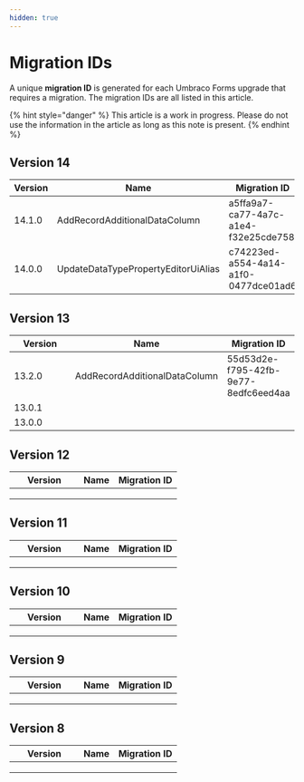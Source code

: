 ```yaml
---
hidden: true
---
```


# Migration IDs

A unique **migration ID** is generated for each Umbraco Forms upgrade that requires a migration. The migration IDs are all listed in this article.

{% hint style="danger" %}
This article is a work in progress. Please do not use the information in the article as long as this note is present.
{% endhint %}

## Version 14

<table><thead><tr><th width="109">Version</th><th width="292">Name</th><th>Migration ID</th></tr></thead><tbody><tr><td>14.1.0</td><td>AddRecordAdditionalDataColumn</td><td>a5ffa9a7-ca77-4a7c-a1e4-f32e25cde758</td></tr><tr><td>14.0.0</td><td>UpdateDataTypePropertyEditorUiAlias</td><td>c74223ed-a554-4a14-a1f0-0477dce01ad6</td></tr></tbody></table>

## Version 13

<table><thead><tr><th width="107">Version</th><th>Name</th><th>Migration ID</th></tr></thead><tbody><tr><td>13.2.0</td><td>AddRecordAdditionalDataColumn</td><td>55d53d2e-f795-42fb-9e77-8edfc6eed4aa</td></tr><tr><td>13.0.1</td><td></td><td></td></tr><tr><td>13.0.0</td><td></td><td></td></tr></tbody></table>

## Version 12

<table><thead><tr><th width="107">Version</th><th>Name</th><th>Migration ID</th></tr></thead><tbody><tr><td></td><td></td><td></td></tr><tr><td></td><td></td><td></td></tr><tr><td></td><td></td><td></td></tr></tbody></table>

## Version 11

<table><thead><tr><th width="107">Version</th><th>Name</th><th>Migration ID</th></tr></thead><tbody><tr><td></td><td></td><td></td></tr><tr><td></td><td></td><td></td></tr><tr><td></td><td></td><td></td></tr></tbody></table>

## Version 10

<table><thead><tr><th width="107">Version</th><th>Name</th><th>Migration ID</th></tr></thead><tbody><tr><td></td><td></td><td></td></tr><tr><td></td><td></td><td></td></tr><tr><td></td><td></td><td></td></tr></tbody></table>

## Version 9

<table><thead><tr><th width="107">Version</th><th>Name</th><th>Migration ID</th></tr></thead><tbody><tr><td></td><td></td><td></td></tr><tr><td></td><td></td><td></td></tr><tr><td></td><td></td><td></td></tr></tbody></table>

## Version 8

<table><thead><tr><th width="107">Version</th><th>Name</th><th>Migration ID</th></tr></thead><tbody><tr><td></td><td></td><td></td></tr><tr><td></td><td></td><td></td></tr><tr><td></td><td></td><td></td></tr></tbody></table>
